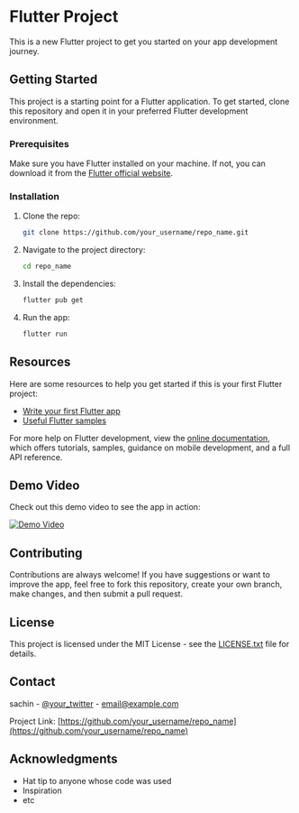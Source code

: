 # Flutter Project

This is a new Flutter project to get you started on your app development journey.

## Getting Started

This project is a starting point for a Flutter application. To get started, clone this repository and open it in your preferred Flutter development environment.

### Prerequisites

Make sure you have Flutter installed on your machine. If not, you can download it from the [Flutter official website](https://flutter.dev/docs/get-started/install).

### Installation

1. Clone the repo:
   ```sh
   git clone https://github.com/your_username/repo_name.git
   ```

2. Navigate to the project directory:
   ```sh
   cd repo_name
   ```

3. Install the dependencies:
   ```sh
   flutter pub get
   ```

4. Run the app:
   ```sh
   flutter run
   ```

## Resources

Here are some resources to help you get started if this is your first Flutter project:

- [Write your first Flutter app](https://docs.flutter.dev/get-started/codelab)
- [Useful Flutter samples](https://docs.flutter.dev/cookbook)

For more help on Flutter development, view the [online documentation](https://docs.flutter.dev/), which offers tutorials, samples, guidance on mobile development, and a full API reference.

## Demo Video

Check out this demo video to see the app in action:

[![Demo Video](https://img.youtube.com/vi/7aO2oqI6suw/0.jpg)](https://www.youtube.com/watch?v=7aO2oqI6suw)

## Contributing

Contributions are always welcome! If you have suggestions or want to improve the app, feel free to fork this repository, create your own branch, make changes, and then submit a pull request.

## License

This project is licensed under the MIT License - see the [LICENSE.txt](LICENSE.txt) file for details.

## Contact

sachin - [@your_twitter](https://twitter.com/thelllmike) - email@example.com

Project Link: [https://github.com/your_username/repo_name](https://github.com/your_username/repo_name)

## Acknowledgments

- Hat tip to anyone whose code was used
- Inspiration
- etc
